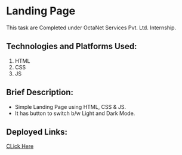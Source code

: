 # Landing Page
This task are Completed under OctaNet Services Pvt. Ltd. Internship.

## Technologies and Platforms Used:
1. HTML
2. CSS
3. JS

## Brief Description:
- Simple Landing Page using HTML, CSS & JS.
- It has button to switch b/w Light and Dark Mode.


## Deployed Links:
[CLick Here](https://jashmit918.github.io/Landing-Page/)


